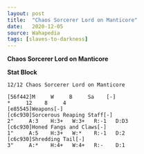 ```yaml
---
layout: post
title:  "Chaos Sorcerer Lord on Manticore"
date:   2020-12-05
source: Wahapedia
tags: [slaves-to-darkness]
---
```


**Chaos Sorcerer Lord on Manticore**

**Stat Block**
```
12/12 Chaos Sorcerer Lord on Manticore
```

```
[56f442]M     W     B     Sa    [-]
*     12    8     4     
[e85545]Weapons[-]
[c6c930]Sorcerous Reaping Staff[-]
2"     A:3    H:3+   W:3+   R:-1   D:D3  
[c6c930]Honed Fangs and Claws[-]
1"     A:5    H:3+   W:*    R:-1   D:2   
[c6c930]Shredding Tail[-]
3"     A:*    H:4+   W:4+   R:-    D:1   
```


